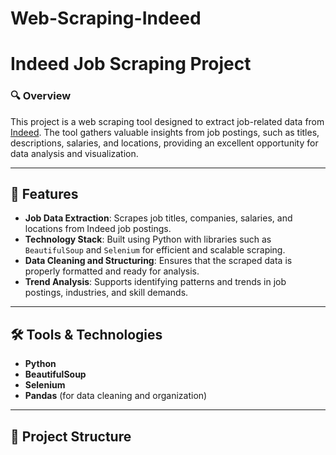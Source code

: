 # Web-Scraping-Indeed
# Indeed Job Scraping Project  

### 🔍 Overview  
This project is a web scraping tool designed to extract job-related data from [Indeed](https://www.indeed.com). The tool gathers valuable insights from job postings, such as titles, descriptions, salaries, and locations, providing an excellent opportunity for data analysis and visualization.  

---

## 🚀 Features  
- **Job Data Extraction**: Scrapes job titles, companies, salaries, and locations from Indeed job postings.  
- **Technology Stack**: Built using Python with libraries such as `BeautifulSoup` and `Selenium` for efficient and scalable scraping.  
- **Data Cleaning and Structuring**: Ensures that the scraped data is properly formatted and ready for analysis.  
- **Trend Analysis**: Supports identifying patterns and trends in job postings, industries, and skill demands.  

---

## 🛠️ Tools & Technologies  
- **Python**  
- **BeautifulSoup**  
- **Selenium**  
- **Pandas** (for data cleaning and organization)  

---

## 📂 Project Structure 
